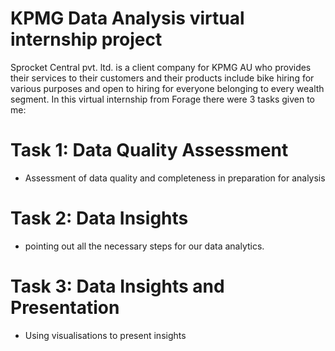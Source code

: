 
# KPMG Data Analysis virtual internship project
Sprocket Central pvt. ltd. is a client company for KPMG AU who provides their services to their customers and their products include bike hiring for various purposes and open to hiring for everyone belonging to every wealth segment.
In this virtual internship from Forage there were 3 tasks given to me:

# Task 1: Data Quality Assessment
- Assessment of data quality and completeness in preparation for analysis 
# Task 2: Data Insights
- pointing out all the necessary steps for our data analytics.
# Task 3: Data Insights and Presentation
- Using visualisations to present insights
